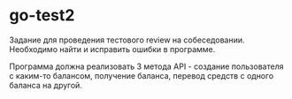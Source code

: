 # go-test2 

Задание для проведения тестового review на собеседовании. Необходимо найти и исправить ошибки в программе.

Программа должна реализовать 3 метода API - создание пользователя с каким-то балансом, получение баланса, перевод средств с одного баланса на другой.